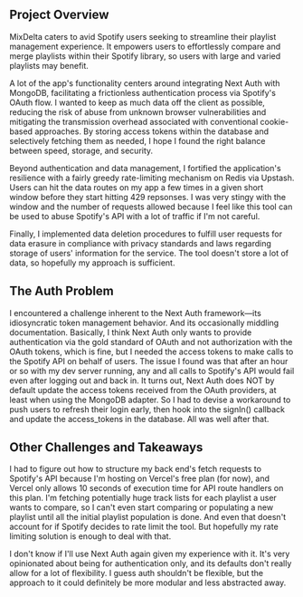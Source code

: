 ## Project Overview

MixDelta caters to avid Spotify users seeking to streamline their playlist management experience. It empowers users to effortlessly compare and merge playlists within their Spotify library, so users with large and varied playlists may benefit.

A lot of the app's functionality centers around integrating Next Auth with MongoDB, facilitating a frictionless authentication process via Spotify's OAuth flow. I wanted to keep as much data off the client as possible, reducing the risk of abuse from unknown browser vulnerabilities and mitigating the transmission overhead associated with conventional cookie-based approaches. By storing access tokens within the database and selectively fetching them as needed, I hope I found the right balance between speed, storage, and security.

Beyond authentication and data management, I fortified the application's resilience with a fairly greedy rate-limiting mechanism on Redis via Upstash. Users can hit the data routes on my app a few times in a given short window before they start hitting 429 repsonses. I was very stingy with the window and the number of requests allowed because I feel like this tool can be used to abuse Spotify's API with a lot of traffic if I'm not careful.

Finally, I implemented data deletion procedures to fulfill user requests for data erasure in compliance with privacy standards and laws regarding storage of users' information for the service. The tool doesn't store a lot of data, so hopefully my approach is sufficient.

## The Auth Problem

I encountered a challenge inherent to the Next Auth framework—its idiosyncratic token management behavior. And its occasionally middling documentation. Basically, I think Next Auth only wants to provide authentication via the gold standard of OAuth and not authorization with the OAuth tokens, which is fine, but I needed the access tokens to make calls to the Spotify API on behalf of users. The issue I found was that after an hour or so with my dev server running, any and all calls to Spotify's API would fail even after logging out and back in. It turns out, Next Auth does NOT by default update the access tokens received from the OAuth providers, at least when using the MongoDB adapter. So I had to devise a workaround to push users to refresh their login early, then hook into the signIn() callback and update the access_tokens in the database. All was well after that.

## Other Challenges and Takeaways

I had to figure out how to structure my back end's fetch requests to Spotify's API because I'm hosting on Vercel's free plan (for now), and Vercel only allows 10 seconds of execution time for API route handlers on this plan. I'm fetching potentially huge track lists for each playlist a user wants to compare, so I can't even start comparing or populating a new playlist until all the initial playlist population is done. And even that doesn't account for if Spotify decides to rate limit the tool. But hopefully my rate limiting solution is enough to deal with that.

I don't know if I'll use Next Auth again given my experience with it. It's very opinionated about being for authentication only, and its defaults don't really allow for a lot of flexibility. I guess auth shouldn't be flexible, but the approach to it could definitely be more modular and less abstracted away.
